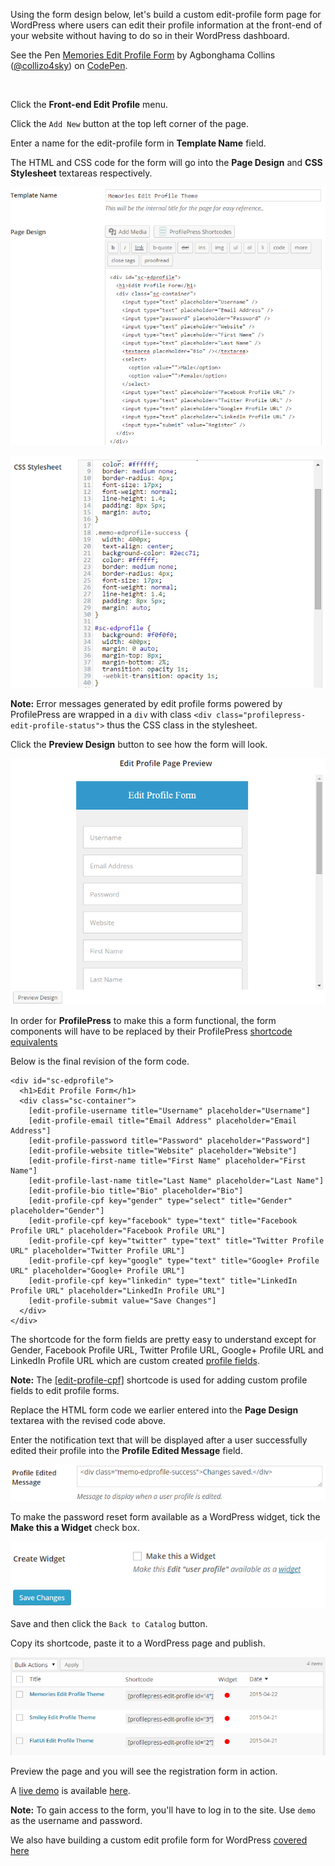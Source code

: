 Using the form design below, let's build a custom edit-profile form page for WordPress where users can edit their profile information at the front-end of your website without having to do so in their WordPress dashboard.


<p data-height="268" data-theme-id="14095" data-slug-hash="WvNpzy" data-default-tab="result" data-user="collizo4sky" class='codepen'>See the Pen <a href='http://codepen.io/collizo4sky/pen/WvNpzy/'>Memories Edit Profile Form</a> by Agbonghama Collins (<a href='http://codepen.io/collizo4sky'>@collizo4sky</a>) on <a href='http://codepen.io'>CodePen</a>.</p>
<script async src="//assets.codepen.io/assets/embed/ei.js"></script><br/>



Click the **Front-end Edit Profile** menu.


Click the `Add New` button at the top left corner of the page.


Enter a name for the edit-profile form in **Template Name** field.


The HTML and CSS code for the form will go into the **Page Design** and **CSS Stylesheet** textareas respectively.


![Memories Edit Profile form](img/edprofile-form-code.png)


![CSS for Memories Edit Profile form](img/memo-edprofile-css.png)


**Note:** Error messages generated by edit profile forms powered by ProfilePress are wrapped in a `div` with class `<div class="profilepress-edit-profile-status">` thus the CSS class in the stylesheet.


Click the **Preview Design** button to see how the form will look.


![Memories registration form](img/edprofile-preview.png)


In order for **ProfilePress** to make this a form functional, the form components will have to be replaced by their ProfilePress [shortcode equivalents](http://profilepress.net/docs/shortcode-api/edit-profile-form/)


Below is the final revision of the form code.


```
<div id="sc-edprofile">
  <h1>Edit Profile Form</h1>
  <div class="sc-container">
    [edit-profile-username title="Username" placeholder="Username"]
    [edit-profile-email title="Email Address" placeholder="Email Address"]
    [edit-profile-password title="Password" placeholder="Password"]
    [edit-profile-website title="Website" placeholder="Website"]
    [edit-profile-first-name title="First Name" placeholder="First Name"]
    [edit-profile-last-name title="Last Name" placeholder="Last Name"]
    [edit-profile-bio title="Bio" placeholder="Bio"]
    [edit-profile-cpf key="gender" type="select" title="Gender" placeholder="Gender"]
    [edit-profile-cpf key="facebook" type="text" title="Facebook Profile URL" placeholder="Facebook Profile URL"]
    [edit-profile-cpf key="twitter" type="text" title="Twitter Profile URL" placeholder="Twitter Profile URL"]
    [edit-profile-cpf key="google" type="text" title="Google+ Profile URL" placeholder="Google+ Profile URL"]
    [edit-profile-cpf key="linkedin" type="text" title="LinkedIn Profile URL" placeholder="LinkedIn Profile URL"]
    [edit-profile-submit value="Save Changes"]
  </div>
</div>
```

The shortcode for the form fields are pretty easy to understand except for Gender, Facebook Profile URL, Twitter Profile URL, Google+ Profile URL and LinkedIn Profile URL which are custom created [profile fields](../configuration/custom-fields.md).


**Note:** The [[edit-profile-cpf]](../configuration/custom-fields.md) shortcode is used for adding custom profile fields to edit profile forms.


Replace the HTML form code we earlier entered into the **Page Design** textarea with the revised code above.


Enter the notification text that will be displayed after a user successfully edited their profile into the **Profile Edited Message** field.


![Profile edited message](img/edprofile-success-msg.png)


To make the password reset form available as a WordPress widget, tick the **Make this a Widget** check box.


![Creating a WordPress Widget in ProfilePress](img/edprofile-make-widget.png)


Save and then click the `Back to Catalog` button.


Copy its shortcode, paste it to a WordPress page and publish.


![Edit profile form catalog](img/edprofile-catalog.png)


Preview the page and you will see the registration form in action.


A [live demo](http://profilepress.net/demos/memories-edit-profile/) is available [here](http://profilepress.net/demos/memories-edit-profile/).


**Note:** To gain access to the form, you'll have to log in to the site. Use `demo` as the username and password.

We also have building a custom edit profile form for WordPress [covered here](https://profilepress.net/frontend-edit-profile-form-wordpress/)
